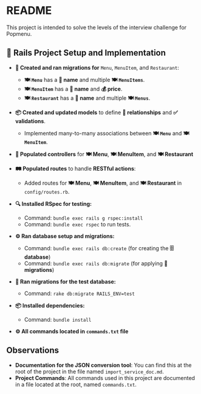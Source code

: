 # README

This project is intended to solve the levels of the interview challenge for Popmenu.

## 🌟 Rails Project Setup and Implementation

- **🔧 Created and ran migrations for** `Menu`, `MenuItem`, and `Restaurant`:
  - **🍽️ `Menu`** has a **🔑 name** and multiple **🍽️ `MenuItems`**.
  - **🍽️ `MenuItem`** has a **🔑 name** and **💰 price**.
  - **🍽️ `Restaurant`** has a **🔑 name** and multiple **🍽️ `Menus`**.

- **📦 Created and updated models** to define **🔗 relationships** and **✅ validations**.
  - Implemented many-to-many associations between **🍽️ `Menu`** and **🍽️ `MenuItem`**.

- **🔄 Populated controllers** for **🍽️ Menu**, **🍽️ MenuItem**, and **🍽️ Restaurant**

- **🛤️ Populated routes** to handle **RESTful actions**:
  - Added routes for **🍽️ Menu**, **🍽️ MenuItem**, and **🍽️ Restaurant** in `config/routes.rb`.

- **🔍 Installed RSpec for testing:**
  - Command: `bundle exec rails g rspec:install`
  - Command: `bundle exec rspec` to run tests.

- **⚙️ Ran database setup and migrations:**
  - Command: `bundle exec rails db:create` (for creating the **🗄️ database**)
  - Command: `bundle exec rails db:migrate` (for applying **📜 migrations**)

- **🔄 Ran migrations for the test database:**
  - Command: `rake db:migrate RAILS_ENV=test`

- **📦 Installed dependencies:**
  - Command: `bundle install`

- **⚙️ All commands located in `commands.txt` file**

## Observations

- **Documentation for the JSON conversion tool**: You can find this at the root of the project in the file named `import_service_doc.md`.
- **Project Commands**: All commands used in this project are documented in a file located at the root, named `commands.txt`.
